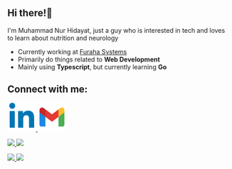 <h2>Hi there!👋</h2>
<p>I'm Muhammad Nur Hidayat, just a guy who is interested in tech and loves to learn about nutrition and neurology</p>

<ul>
  <li>Currently working at <a href="https://www.furahasystems.com/" target="_blink">Furaha Systems</a></li>
  <li>Primarily do things related to <strong>Web Development</strong></li>
  <li>Mainly using <strong>Typescript</strong>, but currently learning <strong>Go</strong></li>
</ul>

<h2>Connect with me:</h2>
<p>
  <a href="https://www.linkedin.com/in/mdayat/" target="_blank">
    <img src="./linkedin.svg" alt="LinkedIn Icon">
  </a>
  <a href="mailto:muhnurdayat@gmail.com" target="_blank">
    <img src="./gmail.svg" alt="Gmail Icon">
  </a>
</p>

<!-- Dark Mode -->
<p>
  <a href="https://github.com/mdayat#gh-dark-mode-only">
    <img height="180em" src="https://github-readme-stats-mdayat.vercel.app/api?username=mdayat&show_icons=true&count_private=true&theme=github_dark#gh-dark-mode-only"/>
    <img height="180em" src="https://github-readme-stats-mdayat.vercel.app/api/top-langs/?username=mdayat&layout=compact&theme=github_dark#gh-dark-mode-only"/>
  </a>
</p>

<!-- Light Mode -->
<p>
  <a href="https://github.com/mdayat#gh-light-mode-only">
    <img height="180em" src="https://github-readme-stats-mdayat.vercel.app/api?username=mdayat&show_icons=true&count_private=true&theme=default#gh-light-mode-only"/>
    <img height="180em" src="https://github-readme-stats-mdayat.vercel.app/api/top-langs/?username=mdayat&layout=compact&theme=default#gh-light-mode-only"/>
  </a>
</p>